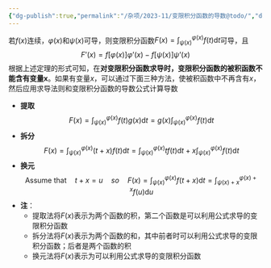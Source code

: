 ```yaml
---
{"dg-publish":true,"permalink":"/杂项/2023-11/变限积分函数的导数@todo/","dgPassFrontmatter":true}
---
```


若$f(x)$连续，$\varphi(x)$和$\psi(x)$可导，则变限积分函数$\displaystyle F(x)=\int_{\psi(x)}^{\varphi(x)}f(t)\mathrm{d}t$可导，且
$$F’(x)=f[\varphi(x)]\varphi’(x)-f[\psi(x)]\psi’(x)$$
根据上述定理的形式可知，在**对变限积分函数求导时，变限积分函数的被积函数不能含有变量x**。如果有变量$x$，可以通过下面三种方法，使被积函数中不再含有$x$，然后应用求导法则和变限积分函数的导数公式计算导数
- **提取**
	$$F(x)=\int_{\psi(x)}^{\varphi(x)}f(t)g(x)\mathrm{d}t=g(x)\int_{\psi(x)}^{\varphi(x)}f(t)\mathrm{d}t$$
- **拆分**
	$$F(x)=\int_{\psi(x)}^{\varphi(x)}(t+x)f(t)\mathrm{d}t=\int_{\psi(x)}^{\varphi(x)}tf(t)\mathrm{d}t+x\int_{\psi(x)}^{\varphi(x)}f(t)\mathrm{d}t$$
- **换元**
	$$\mathrm{Assume\ that}\quad t+x=u \quad so \quad F(x)=\int_{\psi(x)}^{\varphi(x)}f(t+x)\mathrm{d}t=\int_{\psi(x)+x}^{\varphi(x)+x}f(u)\mathrm{d}u$$
- **注**：
	- 提取法将$F(x)$表示为两个函数的积，第二个函数是可以利用公式求导的变限积分函数
	- 拆分法将$F(x)$表示为两个函数的和，其中前者时可以利用公式求导的变限积分函数；后者是两个函数的积
	- 换元法将$F(x)$表示为可以利用公式求导的变限积分函数